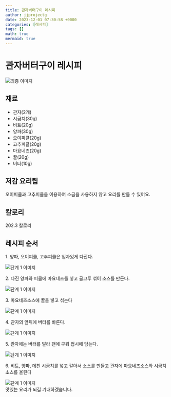 ```yaml
---
title: 관자버터구이 레시피
author: jjprojectg
date: 2023-12-01 07:30:58 +0000
categories: [레시피]
tags: []
math: true
mermaid: true
---
```

<meta name="og:type" content="website"/>
<meta charset="UTF-8"/>
<div class="header">
  <h1>관자버터구이 레시피</h1>
</div>

<div class="container my-4">
  <div class="row">
    <div class="col-12 col-md-6">
      <div class="recipe-image">
        <img src="http://www.foodsafetykorea.go.kr/uploadimg/cook/10_00601_2.png" class="step-image" alt="최종 이미지"/>
      </div>
    </div>
    <div class="col-12 col-md-6">
      <div class="ingredients">
        <h2>재료</h2>
        <ul class="card">
          <li> 관자(2개) </li>
          <li>  시금치(30g) </li>
          <li>  비트(20g) </li>
          <li>  양파(30g) </li>
          <li>  오이피클(20g) </li>
          <li> 고추피클(20g) </li>
          <li>  마요네즈(20g) </li>
          <li>  꿀(20g) </li>
          <li>  버터(10g) </li>
</ul>
      </div>
    </div>
    <div class="col-12 col-md-6">
      <div class="ingredients">
        <h2>저감 요리팁</h2>
        <div class="card"> 
          <p>
            오이피클과 고추피클을 이용하여 소금을 사용하지 않고 요리를 만들 수 있어요.
          </p>
        </div>
      </div>
      <div class="ingredients">
        <h2>칼로리</h2>
        <div class="card"> 
          <p>
            202.3 칼로리
          </p>
        </div>
      </div>
    </div>
  </div>

  <h2 class="my-4">레시피 순서</h2>
  <div class="card recipe-card">
    <div class="card-body recipe-step">
      <p class="card-text step-description">1. 양파, 오이피클, 고추피클은 입자있게
다진다.</p>
      <img src="http://www.foodsafetykorea.go.kr/uploadimg/cook/20_00601_1.png" alt="단계 1 이미지" class="step-image"/>
    </div>
  </div>
  <div class="card recipe-card">
    <div class="card-body recipe-step">
      <p class="card-text step-description">2. 다진 양파와 피클에 마요네즈를 넣고
골고루 섞어 소스를 만든다.</p>
      <img src="http://www.foodsafetykorea.go.kr/uploadimg/cook/20_00601_2.png" alt="단계 1 이미지" class="step-image"/>
    </div>
  </div>
  <div class="card recipe-card">
    <div class="card-body recipe-step">
      <p class="card-text step-description">3. 마요네즈소스에 꿀을 넣고 섞는다</p>
      <img src="http://www.foodsafetykorea.go.kr/uploadimg/cook/20_00601_3.png" alt="단계 1 이미지" class="step-image"/>
    </div>
  </div>
  <div class="card recipe-card">
    <div class="card-body recipe-step">
      <p class="card-text step-description">4. 관자의 앞뒤에 버터를 바른다.</p>
      <img src="http://www.foodsafetykorea.go.kr/uploadimg/cook/20_00601_4.png" alt="단계 1 이미지" class="step-image"/>
    </div>
  </div>
  <div class="card recipe-card">
    <div class="card-body recipe-step">
      <p class="card-text step-description">5. 관자에는 버터를 발라 팬에 구워
접시에 담는다.</p>
      <img src="http://www.foodsafetykorea.go.kr/uploadimg/cook/20_00601_5.png" alt="단계 1 이미지" class="step-image"/>
    </div>
  </div>
  <div class="card recipe-card">
    <div class="card-body recipe-step">
      <p class="card-text step-description">6. 비트, 양파, 데친 시금치를 넣고 갈아서
소스를 만들고 관자에 마요네즈소스와
시금치소스를 올린다</p>
      <img src="http://www.foodsafetykorea.go.kr/uploadimg/cook/20_00601_6.png" alt="단계 1 이미지" class="step-image"/>
    </div>
  </div>

</div>
맛있는 요리가 되길 기대하겠습니다.
